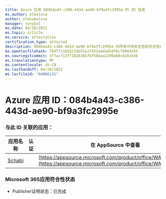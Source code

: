 ```yaml
---
title: Azure 应用 084b4a43-c386-443d-ae90-bf9a3fc2995e 的 ID 信息
ms.author: elmalova
author: elenamalova
manager: tonybal
ms.date: 04/20/2022
ms.topic: article
ms.service: attestation
certification_type: attested
description: 084b4a43-c386-443d-ae90-bf9a3fc2995e 的所有可用安全性和符合性信息。
ms.openlocfilehash: 76df711b932fdb55a1f432aada45df0cfd08d193
ms.sourcegitcommit: 3f7acf13ff182026b75f58baa2290a68c8281b46
ms.translationtype: MT
ms.contentlocale: zh-CN
ms.lasthandoff: 04/20/2022
ms.locfileid: "64966131"
---
```

# <a name="azure-app-id-084b4a43-c386-443d-ae90-bf9a3fc2995e"></a>Azure 应用 ID：084b4a43-c386-443d-ae90-bf9a3fc2995e


### <a name="apps-associated-with-this-id"></a>与此 ID 关联的应用：
| **应用名称** | **认证** | **在 AppSource 中查看** |
|--------------|---------------|-----------------------|
| [Schabi](../forward/WA200003728.md) |  | [https://appsource.microsoft.com/product/office/WA200003728](https://appsource.microsoft.com/product/office/WA200003728) |

### <a name="microsoft-365-app-compliance-status"></a>Microsoft 365应用符合性状态
- Publisher证明状态：已完成
